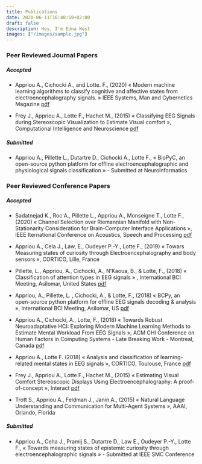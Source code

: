 ```yaml
---
title: Publications
date: 2020-06-11T16:48:59+02:00
draft: false
description: Hey, I'm Edna West
images: ["/images/sample.jpg"]
---
```




### Peer Reviewed Journal Papers
##### Accepted
* Appriou A., Cichocki A., and Lotte. F., (2020) « Modern machine learning  algorithms  to  classify  cognitive  and  affective states  from  electroencephalography  signals. » IEEE  Systems, Man and Cybernetics Magazine [pdf](https://hal.inria.fr/hal-02483908/document)

* Frey J., Appriou A., Lotte F., Hachet M., (2015) « Classifying EEG Signals during Stereoscopic Visualization to Estimate Visual comfort », Computational Intelligence and Neuroscience [pdf](https://hal.inria.fr/hal-01222045/document)


##### Submitted
* Appriou A., Pillette L., Dutartre D., Cichocki A., Lotte F., « BioPyC, an open-source python platform for offline electroencephalographic and physiological signals classification » - Submitted at Neuroinformatics


### Peer Reviewed Conference Papers

##### Accepted
* Sadatnejad K., Roc A., Pillette L., Appriou A., Monseigne T., Lotte F., (2020) « Channel Selection over Riemannian Manifold with Non-Stationarity Consideration for Brain-Computer Interface Applications », IEEE Iternational Conference on Acoustics, Speech and Processing [pdf](https://hal.inria.fr/hal-02474460/document)

* Appriou A., Cela J., Law, E., Oudeyer P.-Y., Lotte F., (2019) « Towars Measuring states of curiosity through Electroencephalography and body sensors », CORTICO, Lille, France 

* Pillette, L., Appriou, A., Cichocki, A., N’Kaoua, B., & Lotte, F., (2018) « Classification of attention types in EEG signals » , International BCI Meeting, Asilomar, United States [pdf](https://hal.inria.fr/hal-01762946/document)

* Appriou, A., Pillette, L. , Cichocki, A., & Lotte, F., (2018) « BCPy, an open-source python platform for offline EEG signals decoding & analysis », International BCI Meeting, Asilomar, US [pdf](https://hal.inria.fr/hal-01849072/document)

* Appriou A., Cichocki, A., Lotte, F., (2018) « Towards Robust Neuroadaptative HCI: Exploring Modern Machine Learning Methods to Estimate Mental Workload From EEG Signals », ACM CHI Conference on Human Factors in Computing Systems - Late Breaking Work - Montreal, Canada [pdf](https://hal.inria.fr/hal-01849055/document)

* Appriou A., Lotte F. (2018) « Analysis and classification of learning-related mental states in EEG signals », CORTICO, Toulouse, France [pdf](https://hal.inria.fr/hal-01849077/document)

* Frey J., Appriou A., Lotte F., Hachet M., (2015) « Estimating Visual Comfort Stereoscopic Displays Using Electroencephalography: A proof-of-concept », Interact [pdf](https://hal.inria.fr/hal-01157890/document)

* Trott S., Appriou A., Feldman J., Janin A., (2015) « Natural Language Understanding and Communication for Multi-Agent Systems », AAAI, Orlando, Florida

##### Submitted

* Appriou A., Ceha J., Pramij S., Dutartre D., Law E., Oudeyer P.-Y., Lotte F., « Towards measuring states of epistemic curiosity through electroencephalographic signals » - Submitted at IEEE SMC Conference

